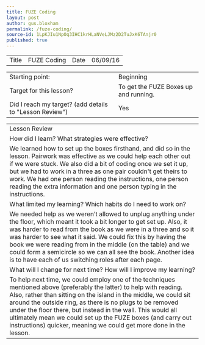 ```yaml
---
title: FUZE Coding
layout: post
author: gus.bloxham
permalink: /fuze-coding/
source-id: 1LpKJIu1NpOq3IHC1krHLaNVeLJMz2D2TuJxK6TAnjr0
published: true
---
```

<table>
  <tr>
    <td>Title</td>
    <td>FUZE Coding</td>
    <td>Date</td>
    <td>06/09/16</td>
  </tr>
</table>


<table>
  <tr>
    <td>Starting point:</td>
    <td>Beginning</td>
  </tr>
  <tr>
    <td>Target for this lesson?</td>
    <td>To get the FUZE Boxes up and running.</td>
  </tr>
  <tr>
    <td>Did I reach my target? 
(add details to "Lesson Review")</td>
    <td> Yes</td>
  </tr>
</table>


<table>
  <tr>
    <td>Lesson Review</td>
  </tr>
  <tr>
    <td>How did I learn? What strategies were effective? </td>
  </tr>
  <tr>
    <td>We learned how to set up the boxes firsthand, and did so in the lesson. Pairwork was effective as we could help each other out if we were stuck. We also did a bit of coding once we set it up, but we had to work in a three as one pair couldn't get theirs to work. We had one person reading the instructions, one person reading the extra information and one person typing in the instructions.</td>
  </tr>
  <tr>
    <td>What limited my learning? Which habits do I need to work on? </td>
  </tr>
  <tr>
    <td>We needed help as we weren’t allowed to unplug anything under the floor, which meant it took a bit longer to get set up. Also, it was harder to read from the book as we were in a three and so it was harder to see what it said. We could fix this by having the book we were reading from in the middle (on the table) and we could form a semicircle so we can all see the book. Another idea is to have each of us switching roles after each page.</td>
  </tr>
  <tr>
    <td>What will I change for next time? How will I improve my learning?</td>
  </tr>
  <tr>
    <td>To help next time, we could employ one of the techniques mentioned above (preferably the latter) to help with reading. Also, rather than sitting on the island in the middle, we could sit around the outside ring, as there is no plugs to be removed under the floor there, but instead in the wall. This would all ultimately mean we could set up the FUZE boxes (and carry out instructions) quicker, meaning we could get more done in the lesson.</td>
  </tr>
</table>



